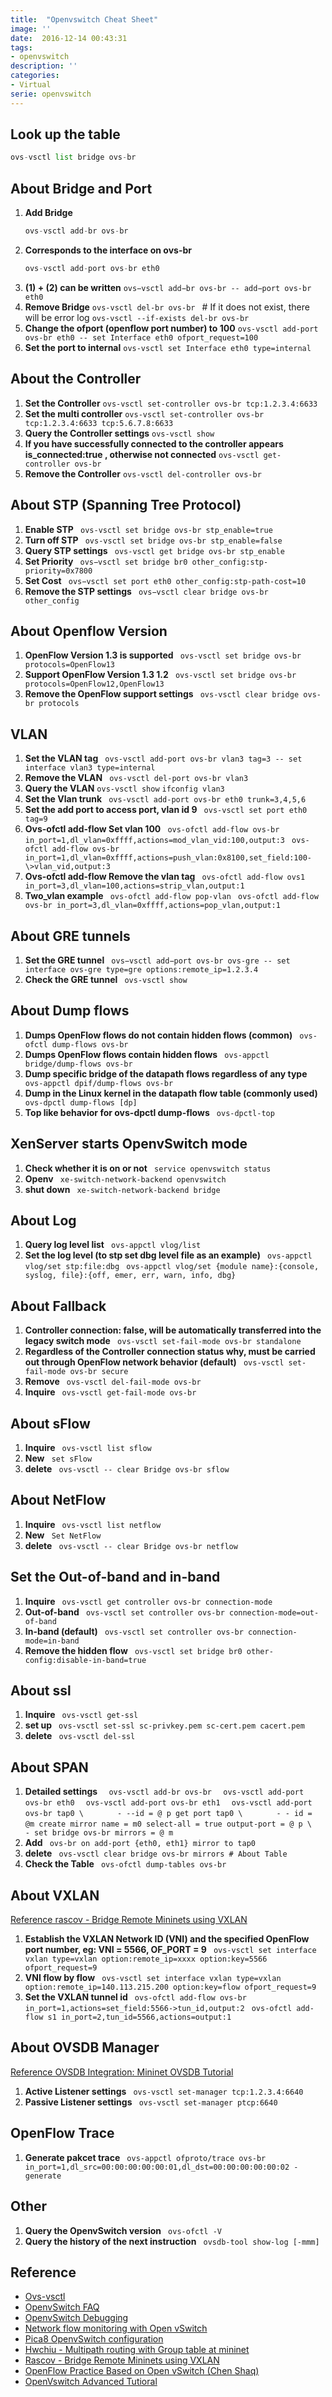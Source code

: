```yaml
---
title:  "Openvswitch Cheat Sheet"
image: ''
date:  2016-12-14 00:43:31
tags:
- openvswitch
description: ''
categories:
- Virtual
serie: openvswitch
---
```


## Look up the table
```python
ovs-vsctl list bridge ovs-br
```

## About Bridge and Port

1. **Add Bridge**
   ```python
   ovs-vsctl add-br ovs-br
   ```
2. **Corresponds to the interface on ovs-br**
   ```python
   ovs-vsctl add-port ovs-br eth0
   ```
3. **(1) + (2) can be written**
   ``` ovs−vsctl add−br ovs-br -- add−port ovs-br eth0 ```
4. **Remove Bridge**
   ```ovs-vsctl del-br ovs-br ``` # If it does not exist, there will be error log
   ```ovs-vsctl --if-exists del-br ovs-br```
5. **Change the ofport (openflow port number) to 100**
   ```ovs-vsctl add-port ovs-br eth0 -- set Interface eth0 ofport_request=100```
6. **Set the port to internal**
   ```ovs-vsctl set Interface eth0 type=internal```


## About the Controller

1. **Set the Controller**
   ```ovs-vsctl set-controller ovs-br tcp:1.2.3.4:6633```
2. **Set the multi controller**
   ```ovs-vsctl set-controller ovs-br tcp:1.2.3.4:6633 tcp:5.6.7.8:6633```
3. **Query the Controller settings**
   ```ovs-vsctl show```
4. **If you have successfully connected to the controller appears is_connected:true , otherwise not connected**
   ```ovs-vsctl get-controller ovs-br```
5. **Remove the Controller**
   ```ovs-vsctl del-controller ovs-br```


## About STP (Spanning Tree Protocol)

1. **Enable STP**
   ``` ovs-vsctl set bridge ovs-br stp_enable=true```
2. **Turn off STP**
   ``` ovs-vsctl set bridge ovs-br stp_enable=false```
3. **Query STP settings**
   ``` ovs-vsctl get bridge ovs-br stp_enable```
4. **Set Priority**
   ``` ovs−vsctl set bridge br0 other_config:stp-priority=0x7800```
5. **Set Cost**
   ``` ovs−vsctl set port eth0 other_config:stp-path-cost=10```
6. **Remove the STP settings**
   ``` ovs−vsctl clear bridge ovs-br other_config```

## About Openflow Version

1. **OpenFlow Version 1.3 is supported**
   ``` ovs-vsctl set bridge ovs-br protocols=OpenFlow13```
2. **Support OpenFlow Version 1.3 1.2**
   ``` ovs-vsctl set bridge ovs-br protocols=OpenFlow12,OpenFlow13```
3. **Remove the OpenFlow support settings**
   ``` ovs-vsctl clear bridge ovs-br protocols```

## VLAN

1. **Set the VLAN tag**
   ``` ovs-vsctl add-port ovs-br vlan3 tag=3 -- set interface vlan3 type=internal```
2. **Remove the VLAN**
   ``` ovs-vsctl del-port ovs-br vlan3```
3. **Query the VLAN**
   ```ovs-vsctl show``` 
   ```ifconfig vlan3```
4. **Set the Vlan trunk**
   ``` ovs-vsctl add-port ovs-br eth0 trunk=3,4,5,6```
5. **Set the add port to access port, vlan id 9**
   ``` ovs-vsctl set port eth0 tag=9```
6. **Ovs-ofctl add-flow Set vlan 100**
   ``` ovs-ofctl add-flow ovs-br in_port=1,dl_vlan=0xffff,actions=mod_vlan_vid:100,output:3```
   ``` ovs-ofctl add-flow ovs-br in_port=1,dl_vlan=0xffff,actions=push_vlan:0x8100,set_field:100-\>vlan_vid,output:3```
7. **Ovs-ofctl add-flow Remove the vlan tag**
   ``` ovs-ofctl add-flow ovs1 in_port=3,dl_vlan=100,actions=strip_vlan,output:1```
8. **Two_vlan example**
   ``` ovs-ofctl add-flow pop-vlan```
   ``` ovs-ofctl add-flow ovs-br in_port=3,dl_vlan=0xffff,actions=pop_vlan,output:1```

## About GRE tunnels

1. **Set the GRE tunnel**
   ``` ovs−vsctl add−port ovs-br ovs-gre -- set interface ovs-gre type=gre options:remote_ip=1.2.3.4```
2. **Check the GRE tunnel**
   ``` ovs-vsctl show```

## About Dump flows

1. **Dumps OpenFlow flows do not contain hidden flows (common)**
   ``` ovs-ofctl dump-flows ovs-br```
2. **Dumps OpenFlow flows contain hidden flows**
   ``` ovs-appctl bridge/dump-flows ovs-br```
3. **Dump specific bridge of the datapath flows regardless of any type**
   ``` ovs-appctl dpif/dump-flows ovs-br```
4. **Dump in the Linux kernel in the datapath flow table (commonly used)**
   ``` ovs-dpctl dump-flows [dp]```
5. **Top like behavior for ovs-dpctl dump-flows**
   ``` ovs-dpctl-top```

## XenServer starts OpenvSwitch mode

1. **Check whether it is on or not**
   ``` service openvswitch status```
2. **Openv**
   ``` xe-switch-network-backend openvswitch```
3. **shut down**
   ``` xe-switch-network-backend bridge```


## About Log

1. **Query log level list**
   ``` ovs-appctl vlog/list```
2. **Set the log level (to stp set dbg level file as an example)**
   ``` ovs-appctl vlog/set stp:file:dbg```
   ``` ovs-appctl vlog/set {module name}:{console, syslog, file}:{off, emer, err, warn, info, dbg}```

## About Fallback

1. **Controller connection: false, will be automatically transferred into the legacy switch mode**
   ``` ovs-vsctl set-fail-mode ovs-br standalone```
2. **Regardless of the Controller connection status why, must be carried out through OpenFlow network behavior (default)**
   ``` ovs-vsctl set-fail-mode ovs-br secure```
3. **Remove**
   ``` ovs-vsctl del-fail-mode ovs-br```
4. **Inquire**
   ``` ovs-vsctl get-fail-mode ovs-br```

## About sFlow

1. **Inquire**
   ``` ovs-vsctl list sflow```
2. **New**
   ``` set sFlow```
3. **delete**
   ``` ovs-vsctl -- clear Bridge ovs-br sflow```

## About NetFlow

1. **Inquire**
   ``` ovs-vsctl list netflow```
2. **New**
   ``` Set NetFlow```
3. **delete**
   ``` ovs-vsctl -- clear Bridge ovs-br netflow```

## Set the Out-of-band and in-band

1. **Inquire**
   ``` ovs-vsctl get controller ovs-br connection-mode```
2. **Out-of-band**
   ``` ovs-vsctl set controller ovs-br connection-mode=out-of-band```
3. **In-band (default)**
   ``` ovs-vsctl set controller ovs-br connection-mode=in-band```
4. **Remove the hidden flow**
   ``` ovs-vsctl set bridge br0 other-config:disable-in-band=true```

## About ssl

1. **Inquire**
   ``` ovs-vsctl get-ssl```
2. **set up**
   ``` ovs-vsctl set-ssl sc-privkey.pem sc-cert.pem cacert.pem```
3. **delete**
   ``` ovs-vsctl del-ssl```

## About SPAN

1. **Detailed settings**
   ```  ovs-vsctl add-br ovs-br```
   ```  ovs-vsctl add-port ovs-br eth0```
   ```  ovs-vsctl add-port ovs-br eth1```
   ```  ovs-vsctl add-port ovs-br tap0 \```
   ```       - --id = @ p ​​get port tap0 \```
   ```       - - id = @m create mirror name = m0 select-all = true output-port = @ p ​​\```
   ```       - set bridge ovs-br mirrors = @ m```
2. **Add** 
   ``` ovs-br on add-port {eth0, eth1} mirror to tap0```
3. **delete**
   ``` ovs-vsctl clear bridge ovs-br mirrors # About Table```
4. **Check the Table**
   ``` ovs-ofctl dump-tables ovs-br```

## About VXLAN

[Reference rascov - Bridge Remote Mininets using VXLAN](http://blog.mcchan.io/bridge-remote-networks-using-vxlan)

1. **Establish the VXLAN Network ID (VNI) and the specified OpenFlow port number, eg: VNI ​​= 5566, OF_PORT = 9**
   ``` ovs-vsctl set interface vxlan type=vxlan option:remote_ip=xxxx option:key=5566 ofport_request=9```
2. **VNI flow by flow**
   ``` ovs-vsctl set interface vxlan type=vxlan option:remote_ip=140.113.215.200 option:key=flow ofport_request=9```
3. **Set the VXLAN tunnel id**
   ``` ovs-ofctl add-flow ovs-br in_port=1,actions=set_field:5566->tun_id,output:2```
   ``` ovs-ofctl add-flow s1 in_port=2,tun_id=5566,actions=output:1```

## About OVSDB Manager

[Reference OVSDB Integration: Mininet OVSDB Tutorial](https://wiki.opendaylight.org/view/OVSDB_Integration:Mininet_OVSDB_Tutorial)

1. **Active Listener settings**
   ``` ovs-vsctl set-manager tcp:1.2.3.4:6640```
2. **Passive Listener settings**
   ``` ovs-vsctl set-manager ptcp:6640```

## OpenFlow Trace

1. **Generate pakcet trace**
   ``` ovs-appctl ofproto/trace ovs-br in_port=1,dl_src=00:00:00:00:00:01,dl_dst=00:00:00:00:00:02 -generate```

## Other

1. **Query the OpenvSwitch version**
   ``` ovs-ofctl -V```
2. **Query the history of the next instruction**
   ``` ovsdb-tool show-log [-mmm]```

## Reference

* [Ovs-vsctl](http://openvswitch.org/cgi-bin/ovsman.cgi?page=utilities%2Fovs-vsctl.8)
* [OpenvSwitch FAQ](http://git.openvswitch.org/cgi-bin/gitweb.cgi?p=openvswitch;a=blob_plain;f=FAQ;hb=HEAD)
* [OpenvSwitch Debugging](http://openvswitch.org/slides/OVS-Debugging-110414.pdf)
* [Network flow monitoring with Open vSwitch](http://www.areteix.net/blog/2013/08/network-flow-monitoring-with-open-vswitch/)
* [Pica8 OpenvSwitch configuration](http://www.pica8.com/document/pica8-OVS-MPLS-configuration-guide.pdf)
* [Hwchiu - Multipath routing with Group table at mininet](http://hwchiu.logdown.com/posts/207387-multipath-routing-with-group-table-at-mininet)
* [Rascov - Bridge Remote Mininets using VXLAN](http://blog.mcchan.io/bridge-remote-networks-using-vxlan)
* [OpenFlow Practice Based on Open vSwitch (Chen Shaq)](http://www.sdnap.com/sdn-technology/5114.html)
* [OpenVswitch Advanced Tutioral](http://vlabs.cfapps.io/openvswitch/openvswitch_tutorial.html)